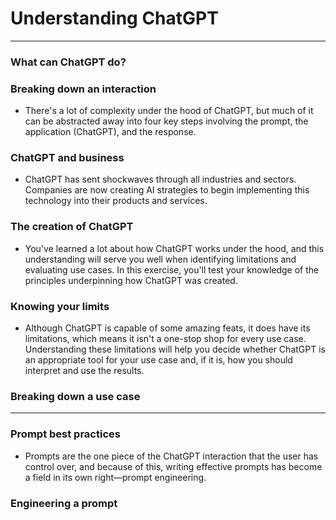 # Understanding ChatGPT
---
### What can ChatGPT do?

### Breaking down an interaction
* There's a lot of complexity under the hood of ChatGPT, but much of it can be abstracted away into four key steps involving the prompt, the application (ChatGPT), and the response.

### ChatGPT and business
* ChatGPT has sent shockwaves through all industries and sectors. Companies are now creating AI strategies to begin implementing this technology into their products and services.

### The creation of ChatGPT
* You've learned a lot about how ChatGPT works under the hood, and this understanding will serve you well when identifying limitations and evaluating use cases. In this exercise, you'll test your knowledge of the principles underpinning how ChatGPT was created.

### Knowing your limits
* Although ChatGPT is capable of some amazing feats, it does have its limitations, which means it isn't a one-stop shop for every use case. Understanding these limitations will help you decide whether ChatGPT is an appropriate tool for your use case and, if it is, how you should interpret and use the results.

### Breaking down a use case

---
### Prompt best practices
* Prompts are the one piece of the ChatGPT interaction that the user has control over, and because of this, writing effective prompts has become a field in its own right—prompt engineering.

### Engineering a prompt
